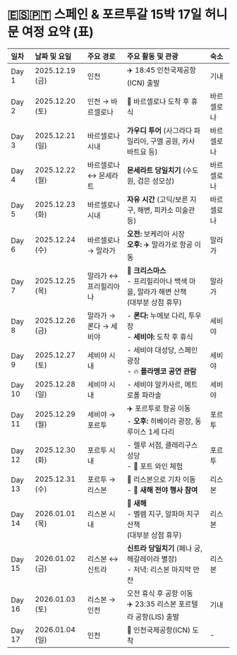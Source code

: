 # 🇪🇸🇵🇹 스페인 & 포르투갈 15박 17일 허니문 여정 요약 (표)

| 일차 | 날짜 및 요일 | 주요 경로 | 주요 활동 및 관광 | 숙소 |
| :--- | :--- | :--- | :--- | :--- |
| Day 1 | 2025.12.19 (금) | 인천 | ✈️ 18:45 인천국제공항(ICN) 출발 | 기내 |
| Day 2 | 2025.12.20 (토) | 인천 → 바르셀로나 | 🛬 바르셀로나 도착 후 휴식 | 바르셀로나 |
| Day 3 | 2025.12.21 (일) | 바르셀로나 시내 | **가우디 투어** (사그라다 파밀리아, 구엘 공원, 카사 바트요 등) | 바르셀로나 |
| Day 4 | 2025.12.22 (월) | 바르셀로나 ↔ 몬세라트 | **몬세라트 당일치기** (수도원, 검은 성모상) | 바르셀로나 |
| Day 5 | 2025.12.23 (화) | 바르셀로나 시내 | **자유 시간** (고딕/보른 지구, 해변, 피카소 미술관 등) | 바르셀로나 |
| Day 6 | 2025.12.24 (수) | 바르셀로나 → 말라가 | **오전:** 보케리아 시장 <br> **오후:** ✈️ 말라가로 항공 이동 | 말라가 |
| Day 7 | 2025.12.25 (목) | 말라가 ↔ 프리힐리아나 | **🎄 크리스마스** <br> - 프리힐리아나 백색 마을, 말라가 해변 산책 <br> (대부분 상점 휴무) | 말라가 |
| Day 8 | 2025.12.26 (금) | 말라가 → 론다 → 세비야 | - **론다:** 누에보 다리, 투우장 <br> - **세비야:** 도착 후 휴식 | 세비야 |
| Day 9 | 2025.12.27 (토) | 세비야 시내 | - 세비야 대성당, 스페인 광장 <br> - 🔥 **플라멩코 공연 관람** | 세비야 |
| Day 10 | 2025.12.28 (일) | 세비야 시내 | - 세비야 알카사르, 메트로폴 파라솔 | 세비야 |
| Day 11 | 2025.12.29 (월) | 세비야 → 포르투 | ✈️ 포르투로 항공 이동 <br> - **오후:** 히베이라 광장, 동 루이스 1세 다리 | 포르투 |
| Day 12 | 2025.12.30 (화) | 포르투 시내 | - 렐루 서점, 클레리구스 성당 <br> - 🍷 포트 와인 체험 | 포르투 |
| Day 13 | 2025.12.31 (수) | 포르투 → 리스본 | 🚆 리스본으로 기차 이동 <br> - 🎉 **새해 전야 행사 참여** | 리스본 |
| Day 14 | 2026.01.01 (목) | 리스본 시내 | **🎊 새해** <br> - 벨렘 지구, 알파마 지구 산책 <br> (대부분 상점 휴무) | 리스본 |
| Day 15 | 2026.01.02 (금) | 리스본 ↔ 신트라 | **신트라 당일치기** (페나 궁, 헤갈레이라 별장) <br> - 저녁: 리스본 마지막 만찬 | 리스본 |
| Day 16 | 2026.01.03 (토) | 리스본 → 인천 | 오전 휴식 후 공항 이동 <br> ✈️ 23:35 리스본 포르텔라 공항(LIS) 출발 | 기내 |
| Day 17 | 2026.01.04 (일) | 인천 | 🛬 인천국제공항(ICN) 도착 | - | 